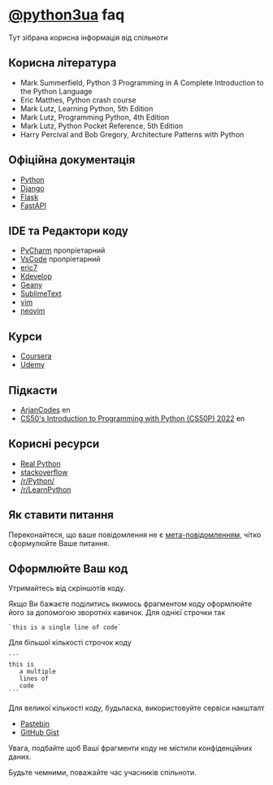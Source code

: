 # [@python3ua](https://t.me/python3ua) faq
Тут зібрана корисна інформація від спільноти

## Корисна література

- Mark Summerfield, Python 3 Programming in A Complete Introduction to the Python Language 
- Eric Matthes, Python crash course
- Mark Lutz, Learning Python, 5th Edition
- Mark Lutz, Programming Python, 4th Edition
- Mark Lutz, Python Pocket Reference, 5th Edition
- Harry Percival and Bob Gregory, Architecture Patterns with Python

## Офіційна документація

- [Python](https://docs.python.org/3/)
- [Django](https://docs.djangoproject.com/en/4.0/)
- [Flask](https://palletsprojects.com/p/flask/)
- [FastAPI](https://fastapi.tiangolo.com)

## IDE та Редактори коду

- [PyCharm](https://www.jetbrains.com/pycharm/) пропріетарний
- [VsCode](https://code.visualstudio.com/) пропріетарний
- [eric7](https://eric-ide.python-projects.org)
- [Kdevelop](https://www.kdevelop.org)
- [Geany](https://geany.org/)
- [SublimeText](https://www.sublimetext.com/)
- [vim](https://www.vim.org)
- [neovim](https://neovim.io)

## Курси

- [Coursera](https://www.coursera.org)
- [Udemy](https://www.udemy.com)

## Підкасти

- [ArjanCodes](https://www.youtube.com/c/ArjanCodes) en
- [CS50's Introduction to Programming with Python (CS50P) 2022](https://www.youtube.com/playlist?list=PLhQjrBD2T3817j24-GogXmWqO5Q5vYy0V) en

## Корисні ресурси

- [Real Python](https://realpython.com)
- [stackoverflow](https://stackoverflow.com/questions/tagged/python)
- [/r/Python/](https://www.reddit.com/r/Python/)
- [/r/LearnPython](https://www.reddit.com/r/learnpython/)

## Як ставити питання

Переконайтеся, що ваше повідомлення не є [мета-повідомленням](https://www.urbandictionary.com/define.php?term=metaquestion), чітко сформулюйте Ваше питання.

## Оформлюйте Ваш код

Утримайтесь від скріншотів коду.

Якщо Ви бажаєте поділитись якимось фрагментом коду оформлюйте його за допомогою зворотніх кавичок.
Для однієї строчки так

    `this is a single line of code`

Для більшої кількості строчок коду
   
    ```
    this is 
       a multiple
       lines of
       code
    ```

Для великої кількості коду, будьласка, використовуйте сервіси накшталт
- [Pastebin](https://pastebin.com)
- [GitHub Gist](https://gist.github.com/)

Увага, подбайте щоб Ваші фрагменти коду не містили конфіденційних даних.

Будьте чемними, поважайте час учасників спільноти.
